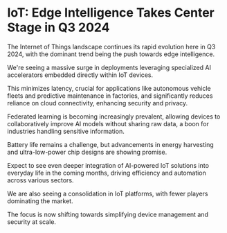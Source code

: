 # IoT: Edge Intelligence Takes Center Stage in Q3 2024

The Internet of Things landscape continues its rapid evolution here in Q3 2024, with the dominant trend being the push towards edge intelligence.

We're seeing a massive surge in deployments leveraging specialized AI accelerators embedded directly within IoT devices.

This minimizes latency, crucial for applications like autonomous vehicle fleets and predictive maintenance in factories, and significantly reduces reliance on cloud connectivity, enhancing security and privacy.

Federated learning is becoming increasingly prevalent, allowing devices to collaboratively improve AI models without sharing raw data, a boon for industries handling sensitive information.

Battery life remains a challenge, but advancements in energy harvesting and ultra-low-power chip designs are showing promise.

Expect to see even deeper integration of AI-powered IoT solutions into everyday life in the coming months, driving efficiency and automation across various sectors.

We are also seeing a consolidation in IoT platforms, with fewer players dominating the market.

The focus is now shifting towards simplifying device management and security at scale.

